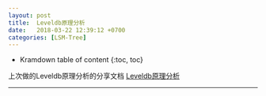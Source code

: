 ```yaml
---
layout: post
title:  Leveldb原理分析
date:   2018-03-22 12:39:12 +0700
categories: [LSM-Tree]
---
```


* Kramdown table of content
{:toc, toc}

上次做的Leveldb原理分析的分享文档 [Leveldb原理分析](https://github.com/demiaowu/demiaowu.github.io/blob/master/static/pdf/LevelDB%E5%8E%9F%E7%90%86%E5%88%86%E6%9E%90%20.pdf)

----------------

